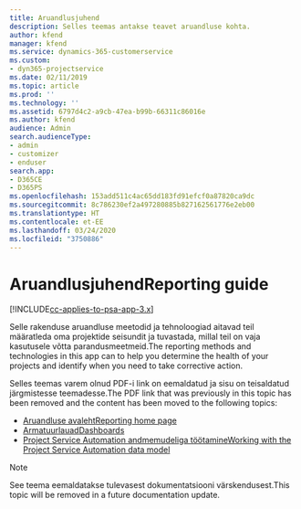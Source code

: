 ```yaml
---
title: Aruandlusjuhend
description: Selles teemas antakse teavet aruandluse kohta.
author: kfend
manager: kfend
ms.service: dynamics-365-customerservice
ms.custom:
- dyn365-projectservice
ms.date: 02/11/2019
ms.topic: article
ms.prod: ''
ms.technology: ''
ms.assetid: 6797d4c2-a9cb-47ea-b99b-66311c86016e
ms.author: kfend
audience: Admin
search.audienceType:
- admin
- customizer
- enduser
search.app:
- D365CE
- D365PS
ms.openlocfilehash: 153add511c4ac65dd183fd91efcf0a87820ca9dc
ms.sourcegitcommit: 8c786230ef2a497280885b827162561776e2eb00
ms.translationtype: HT
ms.contentlocale: et-EE
ms.lasthandoff: 03/24/2020
ms.locfileid: "3750886"
---
```

# <a name="reporting-guide"></a><span data-ttu-id="06720-103">Aruandlusjuhend</span><span class="sxs-lookup"><span data-stu-id="06720-103">Reporting guide</span></span>

[!INCLUDE[cc-applies-to-psa-app-3.x](../../includes/cc-applies-to-psa-app-3x.md)]

<span data-ttu-id="06720-104">Selle rakenduse aruandluse meetodid ja tehnoloogiad aitavad teil määratleda oma projektide seisundit ja tuvastada, millal teil on vaja kasutusele võtta parandusmeetmeid.</span><span class="sxs-lookup"><span data-stu-id="06720-104">The reporting methods and technologies in this app can to help you determine the health of your projects and identify when you need to take corrective action.</span></span> 

<span data-ttu-id="06720-105">Selles teemas varem olnud PDF-i link on eemaldatud ja sisu on teisaldatud järgmistesse teemadesse.</span><span class="sxs-lookup"><span data-stu-id="06720-105">The PDF link that was previously in this topic has been removed and the content has been moved to the following topics:</span></span>

- [<span data-ttu-id="06720-106">Aruandluse avaleht</span><span class="sxs-lookup"><span data-stu-id="06720-106">Reporting home page</span></span>](../reports-reporting-dynamics-365-project-service.md)
- [<span data-ttu-id="06720-107">Armatuurlauad</span><span class="sxs-lookup"><span data-stu-id="06720-107">Dashboards</span></span>](../reports-dashboards.md)
- [<span data-ttu-id="06720-108">Project Service Automation andmemudeliga töötamine</span><span class="sxs-lookup"><span data-stu-id="06720-108">Working with the Project Service Automation data model</span></span>](../reports-working-project-service-data-model.md)

> [!NOTE]
> <span data-ttu-id="06720-109">See teema eemaldatakse tulevasest dokumentatsiooni värskendusest.</span><span class="sxs-lookup"><span data-stu-id="06720-109">This topic will be removed in a future documentation update.</span></span> 
